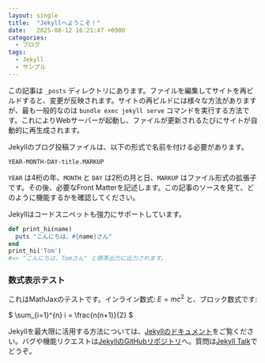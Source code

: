 ```yaml
---
layout: single
title:  "Jekyllへようこそ！"
date:   2025-08-12 16:21:47 +0900
categories:
  - ブログ
tags:
  - Jekyll
  - サンプル
---
```


この記事は `_posts` ディレクトリにあります。ファイルを編集してサイトを再ビルドすると、変更が反映されます。サイトの再ビルドには様々な方法がありますが、最も一般的なのは `bundle exec jekyll serve` コマンドを実行する方法です。これによりWebサーバーが起動し、ファイルが更新されるたびにサイトが自動的に再生成されます。

Jekyllのブログ投稿ファイルは、以下の形式で名前を付ける必要があります。

`YEAR-MONTH-DAY-title.MARKUP`

`YEAR` は4桁の年、`MONTH` と `DAY` は2桁の月と日、`MARKUP` はファイル形式の拡張子です。その後、必要なFront Matterを記述します。この記事のソースを見て、どのように機能するかを確認してください。

Jekyllはコードスニペットも強力にサポートしています。

```ruby
def print_hi(name)
  puts "こんにちは、#{name}さん"
end
print_hi('Tom')
#=> "こんにちは、Tomさん" と標準出力に出力されます。
```

### 数式表示テスト

これはMathJaxのテストです。インライン数式: $E=mc^2$ と、ブロック数式です:

$
\sum_{i=1}^{n} i = \frac{n(n+1)}{2}
$

Jekyllを最大限に活用する方法については、[Jekyllのドキュメント][jekyll-docs]をご覧ください。バグや機能リクエストは[JekyllのGitHubリポジトリ][jekyll-gh]へ。質問は[Jekyll Talk][jekyll-talk]でどうぞ。

[jekyll-docs]: https://jekyllrb.com/docs/home
[jekyll-gh]:   https://github.com/jekyll/jekyll
[jekyll-talk]: https://talk.jekyllrb.com/
